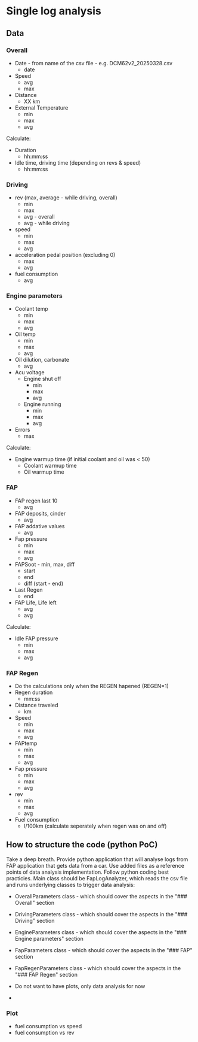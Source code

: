 # Single log analysis

## Data

### Overall

- Date - from name of the csv file - e.g. DCM62v2_20250328.csv
  - date
- Speed
  - avg
  - max
- Distance
  - XX km
- External Temperature
  - min
  - max
  - avg

Calculate:
- Duration
  - hh:mm:ss
- Idle time, driving time (depending on revs & speed)
  - hh:mm:ss

### Driving

- rev (max, average - while driving, overall)
  - min
  - max
  - avg - overall
  - avg - while driving
- speed
  - min
  - max
  - avg
- acceleration pedal position (excluding 0)
  - max
  - avg
- fuel consumption
  - avg

### Engine parameters

- Coolant temp
  - min
  - max
  - avg
- Oil temp
  - min
  - max
  - avg
- Oil dilution, carbonate
  - avg
- Acu voltage
  - Engine shut off
    - min
    - max
    - avg
  - Engine running
    - min
    - max
    - avg
- Errors
  - max

Calculate:
- Engine warmup time (if initial coolant and oil was < 50)
  - Coolant warmup time
  - Oil warmup time

### FAP

- FAP regen last 10
  - avg
- FAP deposits, cinder
  - avg
- FAP addative values
  - avg
- Fap pressure
  - min
  - max
  - avg
- FAPSoot - min, max, diff
  - start
  - end
  - diff (start - end)
- Last Regen
  - end
- FAP Life, Life left
  - avg
  - avg

Calculate:
- Idle FAP pressure
  - min
  - max
  - avg

### FAP Regen

- Do the calculations only when the REGEN hapened (REGEN=1)
- Regen duration
  - mm:ss
- Distance traveled
  - km
- Speed
  - min
  - max
  - avg
- FAPtemp
  - min
  - max
  - avg
- Fap pressure
  - min
  - max
  - avg
- rev
  - min
  - max
  - avg
- Fuel consumption
  - l/100km (calculate seperately when regen was on and off)

## How to structure the code (python PoC)

Take a deep breath. Provide python application that will analyse logs from FAP application that gets data from a car. Use added files as a reference points of data analysis implementation.
Follow python coding best practicies.
Main class should be FapLogAnalyzer, which reads the csv file and runs underlying classes to trigger data analysis:
  - OverallParameters class - which should cover the aspects in the "### Overall" section
  - DrivingParameters class - which should cover the aspects in the "### Driving" section
  - EngineParameters class - which should cover the aspects in the "### Engine parameters" section
  - FapParameters class - which should cover the aspects in the "### FAP" section
  - FapRegenParameters class - which should cover the aspects in the "### FAP Regen" section
- Do not want to have plots, only data analysis for now

- 
### Plot

- fuel consumption vs speed
- fuel consumption vs rev
